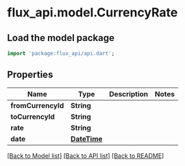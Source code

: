 # flux_api.model.CurrencyRate

## Load the model package
```dart
import 'package:flux_api/api.dart';
```

## Properties
Name | Type | Description | Notes
------------ | ------------- | ------------- | -------------
**fromCurrencyId** | **String** |  | 
**toCurrencyId** | **String** |  | 
**rate** | **String** |  | 
**date** | [**DateTime**](DateTime.md) |  | 

[[Back to Model list]](../README.md#documentation-for-models) [[Back to API list]](../README.md#documentation-for-api-endpoints) [[Back to README]](../README.md)


